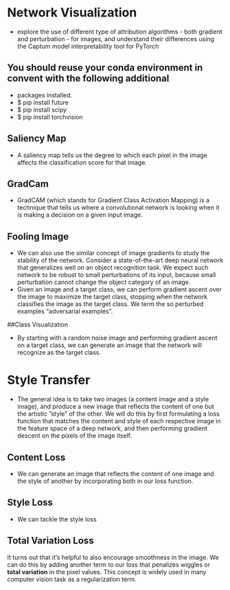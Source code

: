 # Network Visualization
- explore the use of different type of attribution algorithms - both gradient and perturbation - for images, and understand their differences using the Captum model interpretability tool for PyTorch

## You should reuse your conda environment in convent with the following additional
- packages installed.
- $ pip install future
- $ pip install scipy
- $ pip install torchvision

## Saliency Map
- A saliency map tells us the degree to which each pixel in the image affects the classification score for that image.

## GradCam
- GradCAM (which stands for Gradient Class Activation Mapping) is a technique that tells us where a convolutional network is looking when it is making a decision on a given input image.

## Fooling Image
-  We can also use the similar concept of image gradients to study the stability of the network. Consider a state-of-the-art deep neural network that generalizes well on an object recognition task. We expect such network to be robust to small perturbations of its input, because small perturbation cannot change the object category of an image.
- Given an image and a target class, we can perform gradient ascent over the image to maximize the target class, stopping when the network classifies the image as the target class. We term the so perturbed examples “adversarial examples”.

##Class Visualization
- By starting with a random noise image and performing gradient ascent on a target class, we can generate an image that the network will recognize as the target class.

# Style Transfer
- The general idea is to take two images (a content image and a style image), and produce a new image that reflects the content of one but the artistic ”style” of the other. We will do this by first formulating a loss function that matches the content and style of each respective image in the feature space of a deep network, and then performing gradient descent on the pixels of the image itself.

## Content Loss
- We can generate an image that reflects the content of one image and the style of another by incorporating both in our loss function.

## Style Loss
- We can tackle the style loss

## Total Variation Loss
It turns out that it’s helpful to also encourage smoothness in the image. We can do this by adding another term to our loss that penalizes wiggles or **total variation** in the pixel values. This concept is widely used in many computer vision task as a regularization term.

